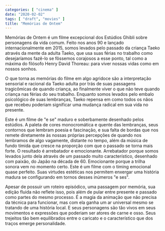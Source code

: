 ```yaml
---
categories: [ "cinema" ]
date: "2020-02-02"
tags: [ "draft", "movies" ]
title: "Memórias de Ontem"
---
```

Memórias de Ontem é um filme excepcional dos Estúdios Ghibli sobre
personagens da vida comum. Feito nos anos 90 e lançado internacionalmente
em 2015, somos levados pelo passado da criança Taeko através da mente da
adulta Taeko, que usa suas férias no trabalho como desejaríamos fazê-lo
se fôssemos corajosos a esse ponto, tal como a máxima do filósofo
Henry David Thoreau: para viver nossas vidas como em nossos sonhos.

O que torna as memórias do filme em algo agridoce são a interpretação
sensorial e racional da Taeko adulta por trás de suas passagens
tragicômicas de quando criança, ao finalmente viver o que não teve
quando criança nas férias do seu trabalho. Enquanto somos levados pelo
embalo psicológico de suas lembranças, Taeko repensa em como todos os
nãos que recebeu poderiam significar uma mudança radical em sua vida
no presente.

Este é um filme de "e se" maduro e soberbamente desenhado pelos
estúdios. A paleta de cores monocromática e quente das lembranças,
seus contornos que lembram poesia e fascinação, e sua falta de bordas
que nos remete diretamente às nossas próprias percepções de quando
nos lembramos de algo vagamente, distante no tempo, além da música
de fundo tímida que cresce na proporção com que o passado se torna
mais forte. O resultado é arrebatador e emocionante. Arrebatador porque
somos levados junto dela através de um passado muito característico,
desenhado com paixão, do Japão na década de 60. Emocionante porque
a trilha sonora vem no momento certo. Este é um filme com o timing
emocional quase perfeito. Suas virtudes estéticas nos permitem enxergar
uma história madura se configurando em tornos desses inúmeros "e ses".

Apesar de possuir um roteiro episódico, uma passagem por memória, sua
edição fluida não reflete isso, pois além de pular entre presente
e passado como partes do mesmo processo. É a magia da animação
que não precisa da técnica para funcionar, mas com ela ganha um ar
universal mesmo se tratando de uma história local. E seus personagens
são tão vivos em seus movimentos e expressões que poderiam ser atores
de carne e osso. Seus trejeitos tão bem equilibrados entre o caricato
e o característico que dos traços emerge personalidade.
